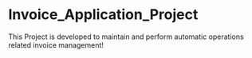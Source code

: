 # Invoice_Application_Project
This Project is developed to maintain and perform automatic operations related invoice management!

